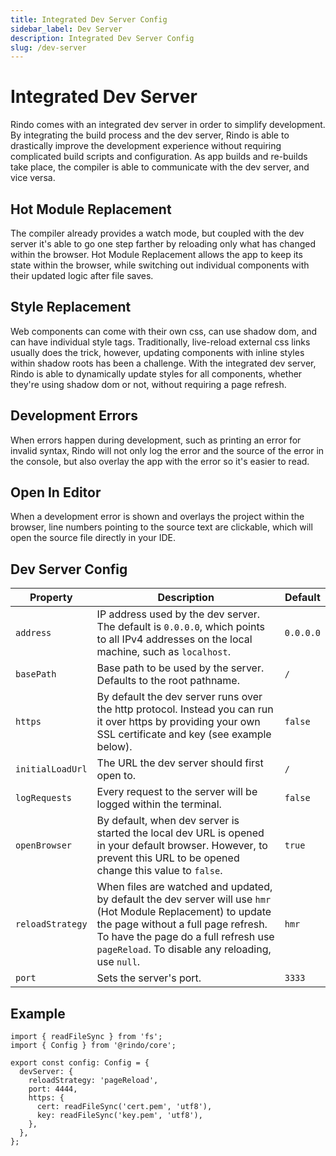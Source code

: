 ```yaml
---
title: Integrated Dev Server Config
sidebar_label: Dev Server
description: Integrated Dev Server Config
slug: /dev-server
---
```


# Integrated Dev Server

Rindo comes with an integrated dev server in order to simplify development. By integrating the build process and the dev server, Rindo is able to drastically improve the development experience without requiring complicated build scripts and configuration. As app builds and re-builds take place, the compiler is able to communicate with the dev server, and vice versa.

## Hot Module Replacement

The compiler already provides a watch mode, but coupled with the dev server it's able to go one step farther by reloading only what has changed within the browser. Hot Module Replacement allows the app to keep its state within the browser, while switching out individual components with their updated logic after file saves.

## Style Replacement

Web components can come with their own css, can use shadow dom, and can have individual style tags. Traditionally, live-reload external css links usually does the trick, however, updating components with inline styles within shadow roots has been a challenge. With the integrated dev server, Rindo is able to dynamically update styles for all components, whether they're using shadow dom or not, without requiring a page refresh.

## Development Errors

When errors happen during development, such as printing an error for invalid syntax, Rindo will not only log the error and the source of the error in the console, but also overlay the app with the error so it's easier to read.

## Open In Editor

When a development error is shown and overlays the project within the browser, line numbers pointing to the source text are clickable,
which will open the source file directly in your IDE.

## Dev Server Config

| Property         | Description                                                                                                                                                                                                                                      | Default   |
| ---------------- | ------------------------------------------------------------------------------------------------------------------------------------------------------------------------------------------------------------------------------------------------ | --------- |
| `address`        | IP address used by the dev server. The default is `0.0.0.0`, which points to all IPv4 addresses on the local machine, such as `localhost`.                                                                                                       | `0.0.0.0` |
| `basePath`       | Base path to be used by the server. Defaults to the root pathname.                                                                                                                                                                               | `/`       |
| `https`          | By default the dev server runs over the http protocol. Instead you can run it over https by providing your own SSL certificate and key (see example below).                                                                                      | `false`   |
| `initialLoadUrl` | The URL the dev server should first open to.                                                                                                                                                                                                     | `/`       |
| `logRequests`    | Every request to the server will be logged within the terminal.                                                                                                                                                                                  | `false`   |
| `openBrowser`    | By default, when dev server is started the local dev URL is opened in your default browser. However, to prevent this URL to be opened change this value to `false`.                                                                              | `true`    |
| `reloadStrategy` | When files are watched and updated, by default the dev server will use `hmr` (Hot Module Replacement) to update the page without a full page refresh. To have the page do a full refresh use `pageReload`. To disable any reloading, use `null`. | `hmr`     |
| `port`           | Sets the server's port.                                                                                                                                                                                                                          | `3333`    |

## Example

```tsx
import { readFileSync } from 'fs';
import { Config } from '@rindo/core';

export const config: Config = {
  devServer: {
    reloadStrategy: 'pageReload',
    port: 4444,
    https: {
      cert: readFileSync('cert.pem', 'utf8'),
      key: readFileSync('key.pem', 'utf8'),
    },
  },
};
```
